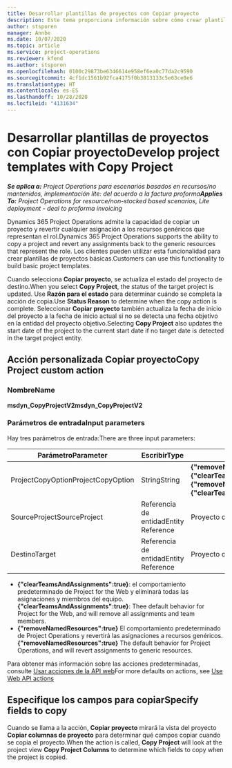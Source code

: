 ```yaml
---
title: Desarrollar plantillas de proyectos con Copiar proyecto
description: Este tema proporciona información sobre cómo crear plantillas de proyecto mediante la acción personalizada Copiar proyecto.
author: stsporen
manager: Annbe
ms.date: 10/07/2020
ms.topic: article
ms.service: project-operations
ms.reviewer: kfend
ms.author: stsporen
ms.openlocfilehash: 0100c29873be6346614e958ef6ea0c77da2c9590
ms.sourcegitcommit: 4cf1dc1561b92fca4175f0b3813133c5e63ce8e6
ms.translationtype: HT
ms.contentlocale: es-ES
ms.lasthandoff: 10/28/2020
ms.locfileid: "4131634"
---
```

# <a name="develop-project-templates-with-copy-project"></a><span data-ttu-id="a3e92-103">Desarrollar plantillas de proyectos con Copiar proyecto</span><span class="sxs-lookup"><span data-stu-id="a3e92-103">Develop project templates with Copy Project</span></span>

<span data-ttu-id="a3e92-104">_**Se aplica a:** Project Operations para escenarios basados en recursos/no mantenidos, implementación lite: del acuerdo a la factura proforma_</span><span class="sxs-lookup"><span data-stu-id="a3e92-104">_**Applies To:** Project Operations for resource/non-stocked based scenarios, Lite deployment - deal to proforma invoicing_</span></span>

<span data-ttu-id="a3e92-105">Dynamics 365 Project Operations admite la capacidad de copiar un proyecto y revertir cualquier asignación a los recursos genéricos que representan el rol.</span><span class="sxs-lookup"><span data-stu-id="a3e92-105">Dynamics 365 Project Operations supports the ability to copy a project and revert any assignments back to the generic resources that represent the role.</span></span> <span data-ttu-id="a3e92-106">Los clientes pueden utilizar esta funcionalidad para crear plantillas de proyectos básicas.</span><span class="sxs-lookup"><span data-stu-id="a3e92-106">Customers can use this functionality to build basic project templates.</span></span>

<span data-ttu-id="a3e92-107">Cuando selecciona **Copiar proyecto**, se actualiza el estado del proyecto de destino.</span><span class="sxs-lookup"><span data-stu-id="a3e92-107">When you select **Copy Project**, the status of the target project is updated.</span></span> <span data-ttu-id="a3e92-108">Use **Razón para el estado** para determinar cuándo se completa la acción de copia.</span><span class="sxs-lookup"><span data-stu-id="a3e92-108">Use **Status Reason** to determine when the copy action is complete.</span></span> <span data-ttu-id="a3e92-109">Seleccionar **Copiar proyecto** también actualiza la fecha de inicio del proyecto a la fecha de inicio actual si no se detecta una fecha objetivo en la entidad del proyecto objetivo.</span><span class="sxs-lookup"><span data-stu-id="a3e92-109">Selecting **Copy Project** also updates the start date of the project to the current start date if no target date is detected in the target project entity.</span></span>

## <a name="copy-project-custom-action"></a><span data-ttu-id="a3e92-110">Acción personalizada Copiar proyecto</span><span class="sxs-lookup"><span data-stu-id="a3e92-110">Copy Project custom action</span></span> 

### <a name="name"></a><span data-ttu-id="a3e92-111">Nombre</span><span class="sxs-lookup"><span data-stu-id="a3e92-111">Name</span></span> 

<span data-ttu-id="a3e92-112">**msdyn_CopyProjectV2**</span><span class="sxs-lookup"><span data-stu-id="a3e92-112">**msdyn_CopyProjectV2**</span></span>

### <a name="input-parameters"></a><span data-ttu-id="a3e92-113">Parámetros de entrada</span><span class="sxs-lookup"><span data-stu-id="a3e92-113">Input parameters</span></span>
<span data-ttu-id="a3e92-114">Hay tres parámetros de entrada:</span><span class="sxs-lookup"><span data-stu-id="a3e92-114">There are three input parameters:</span></span>

| <span data-ttu-id="a3e92-115">Parámetro</span><span class="sxs-lookup"><span data-stu-id="a3e92-115">Parameter</span></span>          | <span data-ttu-id="a3e92-116">Escribir</span><span class="sxs-lookup"><span data-stu-id="a3e92-116">Type</span></span>   | <span data-ttu-id="a3e92-117">Valores</span><span class="sxs-lookup"><span data-stu-id="a3e92-117">Values</span></span>                                                   | 
|--------------------|--------|----------------------------------------------------------|
| <span data-ttu-id="a3e92-118">ProjectCopyOption</span><span class="sxs-lookup"><span data-stu-id="a3e92-118">ProjectCopyOption</span></span>  | <span data-ttu-id="a3e92-119">String</span><span class="sxs-lookup"><span data-stu-id="a3e92-119">String</span></span> | <span data-ttu-id="a3e92-120">**{"removeNamedResources":true}** o **{"clearTeamsAndAssignments":true}**</span><span class="sxs-lookup"><span data-stu-id="a3e92-120">**{"removeNamedResources":true}** or **{"clearTeamsAndAssignments":true}**</span></span> |
| <span data-ttu-id="a3e92-121">SourceProject</span><span class="sxs-lookup"><span data-stu-id="a3e92-121">SourceProject</span></span>      | <span data-ttu-id="a3e92-122">Referencia de entidad</span><span class="sxs-lookup"><span data-stu-id="a3e92-122">Entity Reference</span></span> | <span data-ttu-id="a3e92-123">Proyecto de origen</span><span class="sxs-lookup"><span data-stu-id="a3e92-123">Source Project</span></span> |
| <span data-ttu-id="a3e92-124">Destino</span><span class="sxs-lookup"><span data-stu-id="a3e92-124">Target</span></span>             | <span data-ttu-id="a3e92-125">Referencia de entidad</span><span class="sxs-lookup"><span data-stu-id="a3e92-125">Entity Reference</span></span> | <span data-ttu-id="a3e92-126">Proyecto de destino</span><span class="sxs-lookup"><span data-stu-id="a3e92-126">Target Project</span></span> |


- <span data-ttu-id="a3e92-127">**{"clearTeamsAndAssignments":true}**: el comportamiento predeterminado de Project for the Web y eliminará todas las asignaciones y miembros del equipo.</span><span class="sxs-lookup"><span data-stu-id="a3e92-127">**{"clearTeamsAndAssignments":true}**: Thee default behavior for Project for the Web, and will remove all assignments and team members.</span></span>
- <span data-ttu-id="a3e92-128">**{"removeNamedResources":true}** El comportamiento predeterminado de Project Operations y revertirá las asignaciones a recursos genéricos.</span><span class="sxs-lookup"><span data-stu-id="a3e92-128">**{"removeNamedResources":true}** The default behavior for Project Operations, and will revert assignments to generic resources.</span></span>

<span data-ttu-id="a3e92-129">Para obtener más información sobre las acciones predeterminadas, consulte [Usar acciones de la API web](https://docs.microsoft.com/powerapps/developer/common-data-service/webapi/use-web-api-actions)</span><span class="sxs-lookup"><span data-stu-id="a3e92-129">For more defaults on actions, see [Use Web API actions](https://docs.microsoft.com/powerapps/developer/common-data-service/webapi/use-web-api-actions)</span></span>

## <a name="specify-fields-to-copy"></a><span data-ttu-id="a3e92-130">Especifique los campos para copiar</span><span class="sxs-lookup"><span data-stu-id="a3e92-130">Specify fields to copy</span></span> 
<span data-ttu-id="a3e92-131">Cuando se llama a la acción, **Copiar proyecto** mirará la vista del proyecto **Copiar columnas de proyecto** para determinar qué campos copiar cuando se copia el proyecto.</span><span class="sxs-lookup"><span data-stu-id="a3e92-131">When the action is called, **Copy Project** will look at the project view **Copy Project Columns** to determine which fields to copy when the project is copied.</span></span>
